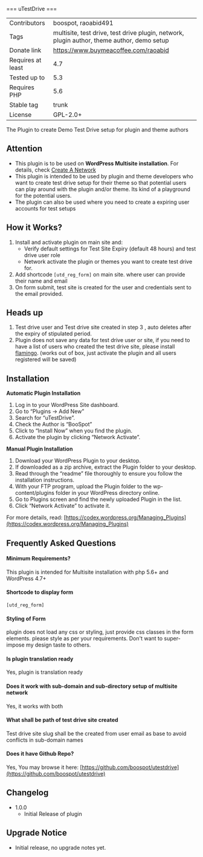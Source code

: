 === uTestDrive ===

|                   |                          |   
|-------------------|-------------------------------|
|Contributors       |boospot, raoabid491            |
|Tags               |multisite, test drive, test drive plugin, network, plugin author, theme author, demo setup|
|Donate link        |https://www.buymeacoffee.com/raoabid|
| Requires at least | 4.7|
|Tested up to       | 5.3 |
| Requires PHP| 5.6|
| Stable tag | trunk |
| License | GPL-2.0+ |

The Plugin to create Demo Test Drive setup for plugin and theme authors

## Attention
- This plugin is to be used on **WordPress Multisite installation**. For details, check [Create A Network](https://wordpress.org/support/article/create-a-network/)
- This plugin is intended to be used by plugin and theme developers who want to create test drive setup for their theme so that potential users can play around with the plugin and/or theme. Its kind of a playground for the potential users.
- The plugin can also be used where you need to create a expiring user accounts for test setups

## How it Works?
1. Install and activate plugin on main site and:
	-  Verify default settings for Test Site Expiry (default 48 hours) and test drive user role
	- Network activate the plugin or themes you want to create test drive for.
2. Add shortcode `[utd_reg_form]` on main site. where user can provide their name and email
3. On form submit, test site is created for the user and credentials sent to the email provided.

## Heads up
1. Test drive user and Test drive site created in step 3 , auto deletes after the expiry of stipulated period.
2. Plugin does not save any data for test drive user or site, if you need to have a list of users who created the test drive site, please install [flamingo](https://wordpress.org/plugins/flamingo/). (works out of box, just activate the plugin and all users registered will be saved)

## Installation

**Automatic Plugin Installation**

1. Log in to your WordPress Site dashboard.
1. Go to “Plugins -> Add New”
1. Search for “uTestDrive”.
1. Check the Author is “BooSpot”
1. Click to “Install Now” when you find the plugin.
1. Activate the plugin by clicking “Network Activate”.

**Manual Plugin Installation**

1. Download your WordPress Plugin to your desktop.
1. If downloaded as a zip archive, extract the Plugin folder to your desktop.
1. Read through the “readme” file thoroughly to ensure you follow the installation instructions.
1. With your FTP program, upload the Plugin folder to the wp-content/plugins folder in your WordPress directory online.
1. Go to Plugins screen and find the newly uploaded Plugin in the list.
1. Click “Network Activate” to activate it.

For more details, read: [https://codex.wordpress.org/Managing_Plugins](https://codex.wordpress.org/Managing_Plugins)

## Frequently Asked Questions

#### Minimum Requirements? 

This plugin is intended for Multisite installation with php 5.6+ and WordPress 4.7+

#### Shortcode to display form

`[utd_reg_form]`

#### Styling of Form

plugin does not load any css or styling, just provide css classes in the form elements. please style as per your requirements. Don't want to super-impose my design taste to others.

#### Is plugin translation ready

Yes, plugin is translation ready

#### Does it work with sub-domain and sub-directory setup of multisite network

Yes, it works with both

####  What shall be path of test drive site created

Test drive site slug shall be the created from user email as base to avoid conflicts in sub-domain names

####  Does it have Github Repo?
Yes, You may browse it here: [https://github.com/boospot/utestdrive](https://github.com/boospot/utestdrive)


## Changelog

- 1.0.0
    - Initial Release of plugin

## Upgrade Notice

- Initial release, no upgrade notes yet.